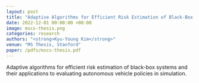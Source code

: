 ```yaml
---
layout: post
title: "Adaptive Algorithms for Efficient Risk Estimation of Black-Box Systems"
date: 2022-12-01 00:00:00 +00:00
image: mscs-thesis.png
categories: research
authors: "<strong>Kyu-Young Kim</strong>"
venue: "MS Thesis, Stanford"
paper: /pdfs/mscs-thesis.pdf
---
```

Adaptive algorithms for efficient risk estimation of black-box systems and their applications to evaluating autonomous vehicle policies in simulation.

